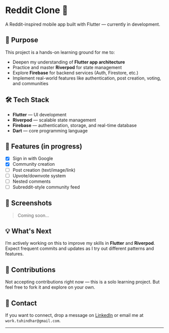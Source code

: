 # Reddit Clone 🧵

A Reddit-inspired mobile app built with Flutter — currently in development.

## 🚀 Purpose

This project is a hands-on learning ground for me to:
- Deepen my understanding of **Flutter app architecture**
- Practice and master **Riverpod** for state management
- Explore **Firebase** for backend services (Auth, Firestore, etc.)
- Implement real-world features like authentication, post creation, voting, and communities

## 🛠️ Tech Stack

- **Flutter** — UI development
- **Riverpod** — scalable state management
- **Firebase** — authentication, storage, and real-time database
- **Dart** — core programming language

## 🔧 Features (in progress)
- [x] Sign in with Google
- [x] Community creation
- [ ] Post creation (text/image/link)
- [ ] Upvote/downvote system
- [ ] Nested comments
- [ ] Subreddit-style community feed

## 📱 Screenshots
> Coming soon...

## 💡 What's Next

I’m actively working on this to improve my skills in **Flutter** and **Riverpod**. Expect frequent commits and updates as I try out different patterns and features.

## 🙌 Contributions

Not accepting contributions right now — this is a solo learning project. But feel free to fork it and explore on your own.

## 📩 Contact

If you want to connect, drop a message on [LinkedIn](https://www.linkedin.com/in/tuhin-dhar-2b9468335) or email me at `work.tuhindhar@gmail.com`.

---


